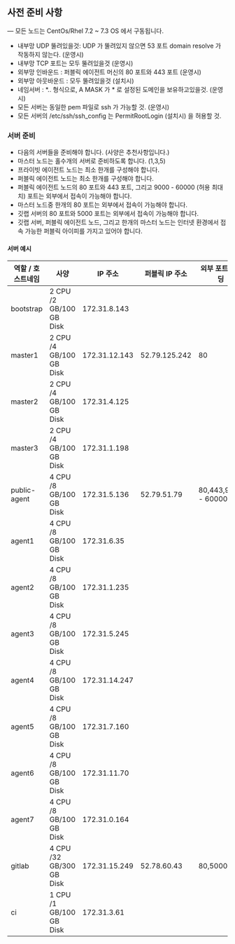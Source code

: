 ## 사전 준비 사항

 — 모든 노드는 CentOs/Rhel 7.2 ~ 7.3 OS 에서 구동됩니다.  
 - 내부망 UDP 뚤려있을것: UDP 가 뚤려있지 않으면 53 포트 domain resolve 가 작동하지 않는다. (운영시)
 - 내부망 TCP 포트는 모두 뚤려있을것 (운영시)
 - 외부망 인바운드 :  퍼블릭 에이전트 머신의 80 포트와 443 포트 (운영시)
 - 외부망 아웃바운드 : 모두 뚤려있을것 (설치시)
 - 네임서버 :  *.<server>.<domain>  형식으로, A MASK 가  *  로 설정된 도메인을 보유하고있을것. (운영시)
 - 모든 서버는 동일한 pem 파일로 ssh 가 가능할 것. (운영시)
 - 모든 서버의 /etc/ssh/ssh_config 는 PermitRootLogin (설치시) 을 허용할 것.
 
### 서버 준비

- 다음의 서버들을 준비해야 합니다. (사양은 추천사항입니다.)
- 마스터 노드는 홀수개의 서버로 준비하도록 합니다. (1,3,5)
- 프라이빗 에이전트 노드는 최소 한개를 구성해야 합니다.
- 퍼블릭 에이전트 노드는 최소 한개를 구성해야 합니다.
- 퍼블릭 에이전트 노드의 80 포트와 443 포트, 그리고 9000 - 60000 (허용 최대치) 포트는 외부에서 접속이 가능해야 합니다.
- 마스터 노드중 한개의 80 포트는 외부에서 접속이 가능해야 합니다.
- 깃랩 서버의 80 포트와 5000 포트는 외부에서 접속이 가능해야 합니다.
- 깃랩 서버, 퍼블릭 에이전트 노드, 그리고 한개의 마스터 노드는 인터넷 환경에서 접속 가능한 퍼블릭 아이피를 가지고 있어야 합니다.

#### 서버 예시

| 역할 / 호스트네임 | 사양                     | IP 주소      | 퍼블릭 IP 주소 | 외부 포트바인딩     |
|-------------------|--------------------------|--------------|----------------|---------------------|
| bootstrap         | 2 CPU /2 GB/100 GB Disk  | 172.31.8.143 |                |                     |
| master1           | 2 CPU /4 GB/100 GB Disk  | 172.31.12.143 | 52.79.125.242  | 80                  |
| master2           | 2 CPU /4 GB/100 GB Disk  | 172.31.4.125 |                |                     |
| master3           | 2 CPU /4 GB/100 GB Disk  | 172.31.1.198  |                |                     |
| public-agent      | 4 CPU /8 GB/100 GB Disk  | 172.31.5.136 | 52.79.51.79    | 80,443,9000 - 60000 |
| agent1            | 4 CPU /8 GB/100 GB Disk  | 172.31.6.35 |                |                     |
| agent2            | 4 CPU /8 GB/100 GB Disk  | 172.31.1.235 |                |                     |
| agent3            | 4 CPU /8 GB/100 GB Disk  | 172.31.5.245 |                |                     |
| agent4            | 4 CPU /8 GB/100 GB Disk  | 172.31.14.247 |                |                     |
| agent5            | 4 CPU /8 GB/100 GB Disk  | 172.31.7.160 |                |                     |
| agent6            | 4 CPU /8 GB/100 GB Disk  | 172.31.11.70 |                |                     |
| agent7            | 4 CPU /8 GB/100 GB Disk  | 172.31.0.164 |                |                     |
| gitlab            | 4 CPU /32 GB/300 GB Disk | 172.31.15.249 | 52.78.60.43    | 80,5000             |
| ci                | 1 CPU /1 GB/100 GB Disk  | 172.31.3.61 |                |                     |

